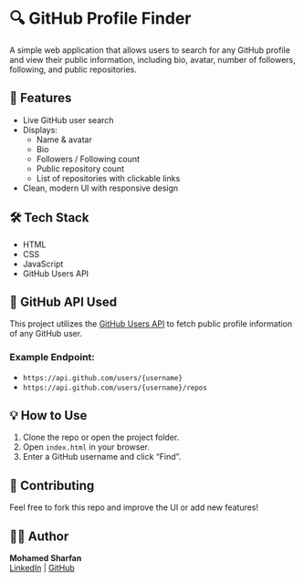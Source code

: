 # 🔍 GitHub Profile Finder

A simple web application that allows users to search for any GitHub profile and view their public information, including bio, avatar, number of followers, following, and public repositories.

## 🚀 Features
- Live GitHub user search
- Displays:
  - Name & avatar
  - Bio
  - Followers / Following count
  - Public repository count
  - List of repositories with clickable links
- Clean, modern UI with responsive design

## 🛠️ Tech Stack
- HTML
- CSS
- JavaScript
- GitHub Users API

## 📡 GitHub API Used
This project utilizes the [GitHub Users API](https://docs.github.com/en/rest/users/users?apiVersion=2022-11-28#get-a-user) to fetch public profile information of any GitHub user.

### Example Endpoint:
- `https://api.github.com/users/{username}`
- `https://api.github.com/users/{username}/repos`

## 💡 How to Use
1. Clone the repo or open the project folder.
2. Open `index.html` in your browser.
3. Enter a GitHub username and click “Find”.

## 🙌 Contributing
Feel free to fork this repo and improve the UI or add new features!

## 🧑‍💻 Author
**Mohamed Sharfan**  
[LinkedIn]([https://www.linkedin.com/in/your-profile](https://lk.linkedin.com/in/mohamedsharfan)) | [GitHub]([https://github.com/sharfan06](https://github.com/MohamedSharfan))


